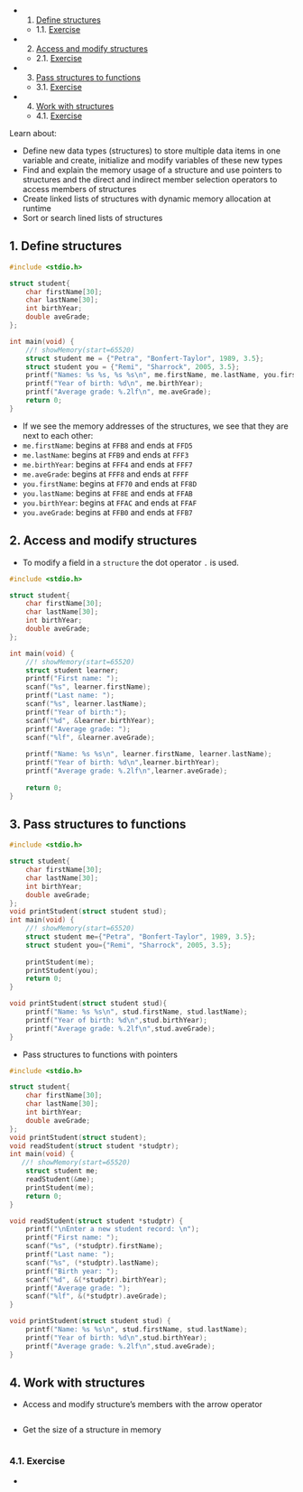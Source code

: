 <!-- vscode-markdown-toc -->
* 1. [Define structures](#Definestructures)
	* 1.1. [Exercise](#Exercise)
* 2. [Access and modify structures](#Accessandmodifystructures)
	* 2.1. [Exercise](#Exercise-1)
* 3. [Pass structures to functions](#Passstructurestofunctions)
	* 3.1. [Exercise](#Exercise-1)
* 4. [Work with structures](#Workwithstructures)
	* 4.1. [Exercise](#Exercise-1)

<!-- vscode-markdown-toc-config
	numbering=true
	autoSave=true
	/vscode-markdown-toc-config -->
<!-- /vscode-markdown-toc -->

Learn about:
- Define new data types (structures) to store multiple data items in one variable and create, initialize and modify variables of these new types
- Find and explain the memory usage of a structure and use pointers to structures and the direct and indirect member selection operators to access members of structures
- Create linked lists of structures with dynamic memory allocation at runtime
- Sort or search lined lists of structures

##  1. <a name='Definestructures'></a>Define structures
``` c
#include <stdio.h>

struct student{
    char firstName[30];
    char lastName[30];
    int birthYear;
    double aveGrade;
};

int main(void) {
	//! showMemory(start=65520)
    struct student me = {"Petra", "Bonfert-Taylor", 1989, 3.5};
    struct student you = {"Remi", "Sharrock", 2005, 3.5};
    printf("Names: %s %s, %s %s\n", me.firstName, me.lastName, you.firstName, you.lastName);
    printf("Year of birth: %d\n", me.birthYear);
    printf("Average grade: %.2lf\n", me.aveGrade);
	return 0;
}
```
- If we see the memory addresses of the structures, we see that they are next to each other:
- `me.firstName`: begins at `FFB8` and ends at `FFD5`
- `me.lastName`: begins at `FFB9` and ends at `FFF3`
- `me.birthYear`: begins at `FFF4` and ends at `FFF7`
- `me.aveGrade`: begins at `FFF8` and ends at `FFFF`
- `you.firstName`: begins at `FF70` and ends at `FF8D`
- `you.lastName`: begins at `FF8E` and ends at `FFAB`
- `you.birthYear`: begins at `FFAC` and ends at `FFAF`
- `you.aveGrade`: begins at `FFB0` and ends at `FFB7`

##  2. <a name='Accessandmodifystructures'></a>Access and modify structures
- To modify a field in a `structure` the dot operator `.` is used.


``` c
#include <stdio.h>

struct student{
	char firstName[30];
	char lastName[30];
	int birthYear;
	double aveGrade;
};

int main(void) {
    //! showMemory(start=65520)
    struct student learner;
    printf("First name: ");
    scanf("%s", learner.firstName);
    printf("Last name: ");
    scanf("%s", learner.lastName);
    printf("Year of birth:");
    scanf("%d", &learner.birthYear);
    printf("Average grade: ");
    scanf("%lf", &learner.aveGrade);
    
    printf("Name: %s %s\n", learner.firstName, learner.lastName);
	printf("Year of birth: %d\n",learner.birthYear);
	printf("Average grade: %.2lf\n",learner.aveGrade);
    
	return 0;
}
```

##  3. <a name='Passstructurestofunctions'></a>Pass structures to functions

``` c
#include <stdio.h>

struct student{
	char firstName[30];
	char lastName[30];
	int birthYear;
	double aveGrade;
};
void printStudent(struct student stud);
int main(void) {
	//! showMemory(start=65520)
	struct student me={"Petra", "Bonfert-Taylor", 1989, 3.5};
	struct student you={"Remi", "Sharrock", 2005, 3.5};
	
	printStudent(me);
	printStudent(you);
	return 0;
}

void printStudent(struct student stud){
    printf("Name: %s %s\n", stud.firstName, stud.lastName);
	printf("Year of birth: %d\n",stud.birthYear);
	printf("Average grade: %.2lf\n",stud.aveGrade);
}
```
- Pass structures to functions with pointers
``` c
#include <stdio.h>

struct student{
	char firstName[30];
	char lastName[30];
	int birthYear;
	double aveGrade;
};
void printStudent(struct student);
void readStudent(struct student *studptr);
int main(void) {
   //! showMemory(start=65520)
    struct student me;
    readStudent(&me);
    printStudent(me);
	return 0;
}

void readStudent(struct student *studptr) {
    printf("\nEnter a new student record: \n");
    printf("First name: ");
    scanf("%s", (*studptr).firstName);
    printf("Last name: ");
    scanf("%s", (*studptr).lastName);
    printf("Birth year: ");
    scanf("%d", &(*studptr).birthYear);
    printf("Average grade: ");
    scanf("%lf", &(*studptr).aveGrade);
}

void printStudent(struct student stud) {
    printf("Name: %s %s\n", stud.firstName, stud.lastName);
	printf("Year of birth: %d\n",stud.birthYear);
	printf("Average grade: %.2lf\n",stud.aveGrade);
}
```

##  4. <a name='Workwithstructures'></a>Work with structures
- Access and modify structure’s members with the arrow operator
``` c

```
- Get the size of a structure in memory
``` c

```
###  4.1. <a name='Exercise-1'></a>Exercise
-
``` c
```
